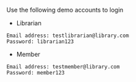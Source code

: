  Use the following demo accounts to login
- Librarian
```
Email address: testlibrarian@library.com
Password: librarian123
```

- Member
```
Email address: testmember@library.com
Password: member123
```



